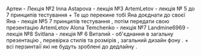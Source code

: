 Артеи - Лекція №2
Inna Astapova - лекція №3 
ArtemLetov - лекція № 5 до 7 принципів тестування + Те що перекине тобі Яна доєднати до своєї 
Яна - лекція №5 7 принципів тестування , потім передати свою презентацію ArtemLetov
Alona Temchenko - лекція №7 
Landmine6969 - лекція №8
Svitlana - лекція № 6 
Виталий - об'єднання в загальну презентацію , перевірка стилів та розмірів , загальний дизайн фону . + всі перзинтаії які  не будуть зроблені до дедлайну .
